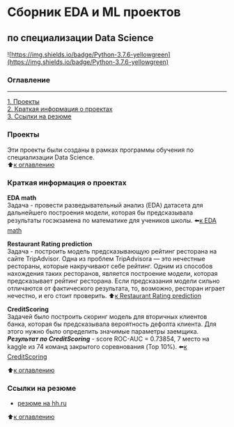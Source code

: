 # Сборник EDA и ML проектов 
## по специализации Data Science

![https://img.shields.io/badge/Python-3.7.6-yellowgreen](https://img.shields.io/badge/Python-3.7.6-yellowgreen)

### Оглавление  
---
[1. Проекты](https://github.com/Desolitto/KazakovGit/edit/master/README.md#Проекты)  
[2.  Краткая информация о проектах](https://github.com/Desolitto/KazakovGit/edit/master/README.md#Краткая-информация-о-проектах)  
[3. Ссылки на резюме](https://github.com/Desolitto/KazakovGit/edit/master/README.md#Ссылки-на-резюме)

### Проекты   
Эти проекты были созданы в рамках программы обучения по специализации Data Science.  
:arrow_up:[к оглавлению](https://github.com/Desolitto/KazakovGit/edit/master/README.md#Оглавление)

### Краткая информация о проектах

**EDA math**  
Задача - провести разведывательный анализ (EDA) датасета для дальнейшего построения модели, которая бы предсказывала результаты госэкзамена по математике для учеников школы.
:arrow_left:[к EDA math](https://github.com/Desolitto/KazakovGit/tree/master/EDA%20math)  

**Restaurant Rating prediction**  
Задача - построить модель предсказывающую рейтинг ресторана на сайте TripAdvisor. Одна из проблем TripAdvisorа — это нечестные рестораны, которые накручивают себе рейтинг. Одним из способов нахождения таких ресторанов, является построение модели, которая предсказывает рейтинг ресторана. Если предсказания модели сильно отличаются от фактического результата, то, возможно, ресторан играет нечестно, и его стоит проверить. 
:arrow_up:[к Restaurant Rating prediction](https://github.com/Desolitto/KazakovGit/tree/master/Restaurant%20Rating%20prediction)

**CreditScoring**  
Задачей было построить скоринг модель для вторичных клиентов банка, которая бы предсказывала вероятность дефолта клиента. Для этого нужно было определить значимые параметры заемщика.  
***Результат по CreditScoring*** - score ROC-AUC = 0.73854, 7 место на kaggle из 74 команд закрытого соревнования (Top 10%).
:arrow_left:[к CreditScoring](https://github.com/Desolitto/KazakovGit/tree/master/CreditScoring)

:arrow_up:[к оглавлению](https://github.com/Desolitto/KazakovGit/edit/master/README.md#Оглавление)

### Ссылки на резюме  
- [резюме на hh.ru](https://hh.ru/resume/e746a466ff082a7cc00039ed1f6e6f4e524137)

:arrow_up:[к оглавлению](https://github.com/Desolitto/KazakovGit/edit/master/README.md#Оглавление)
